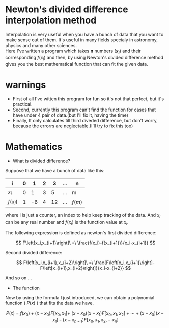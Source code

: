 # Newton's divided difference interpolation method

Interpolation is very useful when you have a bunch of data that you want to make sense out of them. It's useful in many fields specialy in astronomy, physics and many other sciences.<br />
Here I've written a program which takes **n** numbers (**$x_i$**) and their corresponding $f(x_i)$  and then, by using Newton's divided difference method gives you the best mathematical function that can fit the given data.

# warnings
* First of all I've witten this program for fun so it's not that perfect, but it's practical.<br />
* Second, currently this program can't find the function for cases that have under 4 pair of data.(but I'll fix it, having the time)<br />
* Finally, It only calculates till third diveded difference, but don't worry, because the errorrs are neglectable.(I'll try to fix this too)<br />

# Mathematics
* What is divided difference?
  
Suppose that we have a bunch of data like this:
  
| i | 0 | 1 | 2 | 3 | ... | n |
| ------------- | ------------- | ------------- | ------------- | ------------- | ------------- | ------------- |
| $x_i$ | 0 | 1 | 3 | 5 |... | m |
| $f(x_i)$ | 1 | -6 | 4 | 12 | ... | $f(m)$ |

where i is just a counter, an index to help keep tracking of the data. And $x_i$ can be any real number and $f(x_i)$ is the function value at $x_i$.

The following expression is defined as newton's first divided difference:

$$ F\left[x_i,x_{i+1}\right]\ =\ \frac{f(x_i)-f(x_{i+1})}{x_i-x_{i+1}} $$

Second divided difference:

$$ F\left[x_i,x_{i+1},x_{i+2}\right]\ =\ \frac{F\left[x_i,x_{i+1}\right]-F\left[x_{i+1},x_{i+2}\right]}{x_i-x_{i+2}} $$

And so on ...

* The function

Now by using the formula I just introduced, we can obtain a polynomial function ( $P(x)$ ) that fits the data we have.

$$ P(x)\ =\ f(x_0)+(x-x_0)F\left[x_0,x_1\right]+\ (x-x_0)(x-x_1)F\left[x_0,x_1,x_2\right]+\cdots+(x-x_0)(x-x_1)\cdots(x-x_{n-1})F\left[x_0,x_1,x_2,\cdots x_n\right] $$
